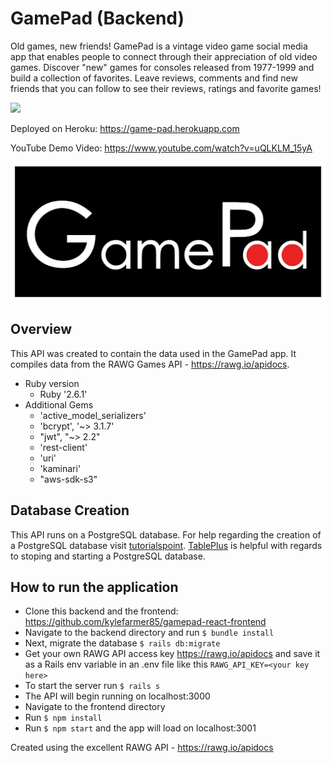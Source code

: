 # 
GamePad (Backend)
======
Old games, new friends! GamePad is a vintage video game social media app that enables people to connect through their appreciation of old video games. Discover "new" games for consoles released from 1977-1999 and build a collection of favorites. Leave reviews, comments and find new friends that you can follow to see their reviews, ratings and favorite games!

![](gamepad.gif)

Deployed on Heroku: https://game-pad.herokuapp.com

YouTube Demo Video: https://www.youtube.com/watch?v=uQLKLM_15yA

![Alt text](gamepad-logo.png?raw=true 'Logo')

## Overview
  This API was created to contain the data used in the GamePad app. It compiles data from the RAWG Games API - https://rawg.io/apidocs.  

* Ruby version
  - Ruby '2.6.1'
* Additional Gems
  - 'active_model_serializers'
  - 'bcrypt', '~> 3.1.7'
  - "jwt", "~> 2.2"
  - 'rest-client'
  - 'uri'
  - 'kaminari'
  - "aws-sdk-s3"
  
## Database Creation

  This API runs on a PostgreSQL database. For help regarding the creation of a PostgreSQL database visit [tutorialspoint](https://www.tutorialspoint.com/postgresql/postgresql_create_database.htm). [TablePlus](https://tableplus.com/blog/2018/10/how-to-start-stop-restart-postgresql-server.html) is helpful with regards to stoping and starting a PostgreSQL database.

## How to run the application
  - Clone this backend and the frontend: https://github.com/kylefarmer85/gamepad-react-frontend
  - Navigate to the backend directory and run `$ bundle install`
  - Next, migrate the database `$ rails db:migrate`
  - Get your own RAWG API access key https://rawg.io/apidocs and save it as a Rails env variable in an .env file like this `RAWG_API_KEY=<your key here>`
  - To start the server run `$ rails s`
  - The API will begin running on localhost:3000
  - Navigate to the frontend directory
  - Run `$ npm install`
  - Run `$ npm start` and the app will load on localhost:3001

Created using the excellent RAWG API - https://rawg.io/apidocs
